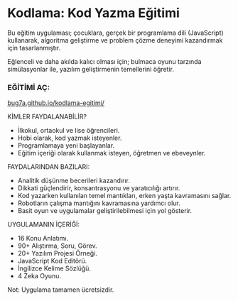 # Kodlama: Kod Yazma Eğitimi

Bu eğitim uygulaması; çocuklara, gerçek bir programlama dili (JavaScript) kullanarak, algoritma geliştirme ve problem çözme deneyimi kazandırmak için tasarlanmıştır.

Eğlenceli ve daha akılda kalıcı olması için; bulmaca oyunu tarzında simülasyonlar ile, yazılım geliştirmenin temellerini öğretir.

### EĞİTİMİ AÇ:
[bug7a.github.io/kodlama-egitimi/](https://bug7a.github.io/kodlama-egitimi/)

KİMLER FAYDALANABİLİR?
- İlkokul, ortaokul ve lise öğrencileri.
- Hobi olarak, kod yazmak isteyenler.
- Programlamaya yeni başlayanlar.
- Eğitim içeriği olarak kullanmak isteyen, öğretmen ve ebeveynler.

FAYDALARINDAN BAZILARI:
- Analitik düşünme becerileri kazandırır.
- Dikkati güçlendirir, konsantrasyonu ve yaratıcılığı artırır.
- Kod yazarken kullanılan temel mantıkları, erken yaşta kavramasını sağlar.
- Robotların çalışma mantığını kavramasına yardımcı olur.
- Basit oyun ve uygulamalar geliştirilebilmesi için yol gösterir.

UYGULAMANIN İÇERİĞİ:
- 16 Konu Anlatımı.
- 90+ Alıştırma, Soru, Görev.
- 20+ Yazılım Projesi Örneği.
- JavaScript Kod Editörü.
- İngilizce Kelime Sözlüğü.
- 4 Zeka Oyunu.

Not: Uygulama tamamen ücretsizdir.
